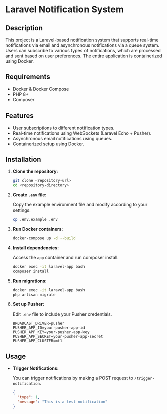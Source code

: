 # Laravel Notification System

## Description

This project is a Laravel-based notification system that supports real-time notifications via email and asynchronous notifications via a queue system. Users can subscribe to various types of notifications, which are processed and sent based on user preferences. The entire application is containerized using Docker.

## Requirements

- Docker & Docker Compose
- PHP 8+
- Composer

## Features

- User subscriptions to different notification types.
- Real-time notifications using WebSockets (Laravel Echo + Pusher).
- Asynchronous email notifications using queues.
- Containerized setup using Docker.

## Installation

1. **Clone the repository:**

    ```bash
    git clone <repository-url>
    cd <repository-directory>
    ```

2. **Create `.env` file:**

    Copy the example environment file and modify according to your settings.

    ```bash
    cp .env.example .env
    ```

3. **Run Docker containers:**

    ```bash
    docker-compose up -d --build
    ```

4. **Install dependencies:**

    Access the `app` container and run composer install.

    ```bash
    docker exec -it laravel-app bash
    composer install
    ```

5. **Run migrations:**

    ```bash
    docker exec -it laravel-app bash
    php artisan migrate
    ```

6. **Set up Pusher:**

    Edit `.env` file to include your Pusher credentials.

    ```dotenv
    BROADCAST_DRIVER=pusher
    PUSHER_APP_ID=your-pusher-app-id
    PUSHER_APP_KEY=your-pusher-app-key
    PUSHER_APP_SECRET=your-pusher-app-secret
    PUSHER_APP_CLUSTER=mt1
    ```

## Usage

- **Trigger Notifications:**
  
  You can trigger notifications by making a POST request to `/trigger-notification`.

  ```json
  {
    "type": 1,
    "message": "This is a test notification"
  }
